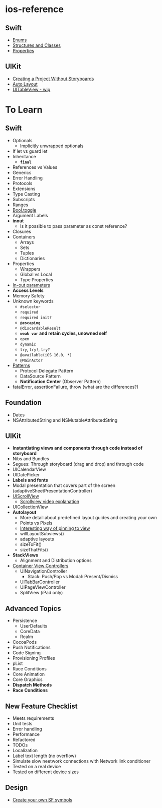 # ios-reference

## Swift
* [Enums](https://github.com/brittpinder/ios-reference/tree/main/swift/enums)
* [Structures and Classes](https://github.com/brittpinder/ios-reference/tree/main/swift/structs-vs-classes)
* [Properties](https://github.com/brittpinder/ios-reference/tree/main/swift/properties)

## UIKit
* [Creating a Project Without Storyboards](https://github.com/brittpinder/ios-reference/tree/main/uikit/no-storyboards)
* [Auto Layout](https://github.com/brittpinder/ios-reference/tree/main/uikit/autolayout)
* [UITableView - wip](https://github.com/brittpinder/ios-reference/tree/main/uikit/uitableview)


# To Learn

## Swift
* Optionals
	* Implicitly unwrapped optionals
* If let vs guard let
* Inheritance
	* **`final`**
* References vs Values
* Generics
* Error Handling
* Protocols
* Extensions
* Type Casting
* Subscripts
* Ranges
* [Bool.toggle](https://www.hackingwithswift.com/example-code/language/how-to-toggle-a-boolean-value)
* Argument Labels
* **inout**
	* Is it possible to pass parameter as const reference?
* Closures
* Containers
	* Arrays
	* Sets
	* Tuples
	* Dictionaries
* Properties
	* Wrappers
	* Global vs Local
	* Type Properties
* [In-out parameters](https://docs.swift.org/swift-book/ReferenceManual/Declarations.html#ID545)
* **Access Levels**
* Memory Safety
* Unknown keywords
	* `#selector`
	* `required`
	* `required init?`
	* **`@escaping`**
	* `@discardableResult`
	* **`weak var` and retain cycles, unowned self**
	* `open`
	* `dynamic`
	* `try`, `try!`, `try?`
	* `@available(iOS 16.0, *)`
	* `@MainActor`
* [Patterns](https://docs.swift.org/swift-book/ReferenceManual/Patterns.html#)
	* Protocol Delegate Pattern
	* DataSource Pattern
	* **Notification Center** (Observer Pattern)
* fatalError, assertionFailure, throw (what are the differences?)

## Foundation
* Dates
* NSAttributedString and NSMutableAttributedString

## UIKit
* **Instantiating views and components through code instead of storyboard**
* Nibs and Bundles
* Segues: Through storyboard (drag and drop) and through code
* UICalendarView
* UIDatePicker
* **Labels and fonts**
* Modal presentation that covers part of the screen (adaptiveSheetPresentationController)
* [UIScrollView](https://github.com/jrasmusson/ios-professional-course/tree/main/Bankey/5-Scrollable-ViewControllers)
	* [Scrollview video explanation](https://www.youtube.com/watch?v=TYM65qxEQNs&ab_channel=SwiftArcade)
* UICollectionView
* **Autolayout**
	* More detail about predefined layout guides and creating your own
	* Points vs Pixels
	* [Interesting way of pinning to view](https://www.youtube.com/watch?v=2yVzeFIMtyc&ab_channel=iOSAcademy)
	* willLayoutSubviews()
	* adaptive layouts
	* sizeToFit()
	* sizeThatFits()
* **StackViews**
	* Alignment and Distribution options
* [Container View Controllers](https://developer.apple.com/library/archive/featuredarticles/ViewControllerPGforiPhoneOS/ImplementingaContainerViewController.html#//apple_ref/doc/uid/TP40007457-CH11-SW1)
	* UINavigationController
		* Stack: Push/Pop vs Modal: Present/Dismiss 
	* UITabBarController
	* UIPageViewController
	* SplitView (iPad only)

## Advanced Topics
* Persistence
	* UserDefaults
	* CoreData
	* Realm
* CocoaPods
* Push Notifications
* Code Signing
* Provisioning Profiles
* pList
* Race Conditions
* Core Animation
* Core Graphics
* **Dispatch Methods**
* **Race Conditions**

## New Feature Checklist
* Meets requirements
* Unit tests
* Error handling
* Performance
* Refactored
* TODOs
* Localization
* Label text length (no overflow)
* Simulate slow neetwork connections with Network link conditioner
* Tested on a real device
* Tested on different device sizes

## Design
* [Create your own SF symbols](https://www.david-smith.org/blog/2023/01/23/design-notes-18/?utm_campaign=iOS%2BDev%2BWeekly&utm_medium=email&utm_source=iOS%2BDev%2BWeekly%2BIssue%2B595)